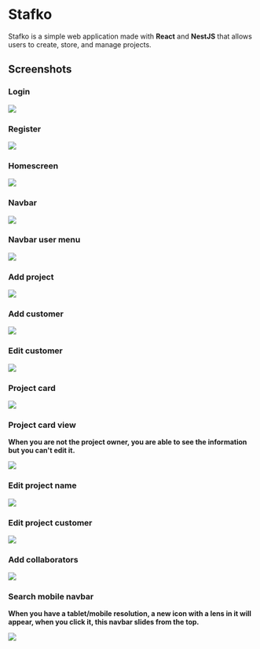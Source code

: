 # Stafko
Stafko is a simple web application made with **React** and **NestJS** that allows users to create, store, and manage projects. 

## Screenshots

### Login

<img src="screenshots/login.png">

### Register

<img src="screenshots/register.png">

### Homescreen

<img src="screenshots/home-screen.png">

### Navbar

<img src="screenshots/navbar.png">

### Navbar user menu

<img src="screenshots/navbar-user-menu.png">

### Add project

<img src="screenshots/add-project.png">

### Add customer

<img src="screenshots/add-customer.png">

### Edit customer

<img src="screenshots/edit-customer.png">

### Project card

<img src="screenshots/project-card.png">

### Project card view

**When you are not the project owner, you are able to see the information but you can't edit it.**

<img src="screenshots/project-card-view.png">

### Edit project name

<img src="screenshots/edit-project-name.png">

### Edit project customer

<img src="screenshots/edit-project-customer.png">

### Add collaborators

<img src="screenshots/add-collaborator.png">

### Search mobile navbar

**When you have a tablet/mobile resolution, a new icon with a lens in it will appear, when you click it, this navbar slides from the top.**

<img src="screenshots/search-mobile-navbar.png">

